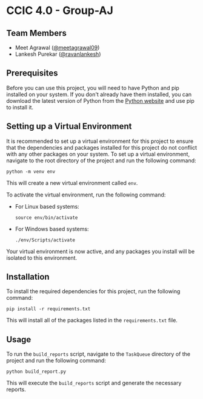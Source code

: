 # CCIC 4.0 - Group-AJ

## Team Members 
- Meet Agrawal ([@meetagrawal09](https://github.com/meetagrawal09)) 
- Lankesh Purekar ([@ravanlankesh](https://github.com/ravanlankesh))

## Prerequisites
Before you can use this project, you will need to have Python and pip installed on your system. If you don't already have them installed, you can download the latest version of Python from the [Python website](https://www.python.org/) and use pip to install it.

## Setting up a Virtual Environment

It is recommended to set up a virtual environment for this project to ensure that the dependencies and packages installed for this project do not conflict with any other packages on your system. To set up a virtual environment, navigate to the root directory of the project and run the following command:

    python -m venv env

This will create a new virtual environment called  `env`.

To activate the virtual environment, run the following command:

* For Linux based systems: 

      source env/bin/activate

* For Windows based systems:

      ./env/Scripts/activate
    
Your virtual environment is now active, and any packages you install will be isolated to this environment.

## Installation

To install the required dependencies for this project, run the following command:

    pip install -r requirements.txt

This will install all of the packages listed in the `requirements.txt` file.

## Usage

To run the `build_reports` script, navigate to the `TaskQueue` directory of the project and run the following command:

    python build_report.py
    
This will execute the `build_reports` script and generate the necessary reports.
